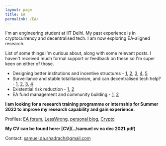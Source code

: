 ```yaml
---
layout: page
title: EA
permalink: /EA/
---
```


I'm an engineering student at IIT Delhi. My past experience is in cryptocurrency and decentralised tech. I am now exploring EA-aligned research.

List of some things I'm curious about, along with some relevant posts. I haven't received much formal support or feedback on these so I'm super keen on either of those.

 - Designing better institutions and incentive structures - [1](https://forum.effectivealtruism.org/posts/WKX8Jckar6QRgx6Pd/profit-maximisation-and-obligations-on-shareholders), [2](https://forum.effectivealtruism.org/posts/AiH7oJh9qMBNmfsGG/institution-design-for-exponential-technology), [3](https://kroma.substack.com/p/some-thoughts-on-institutional-value?r=dg164&utm_campaign=post&utm_medium=web), [4](https://kroma.substack.com/p/note/comments), [5](https://kroma.substack.com/p/maslows-hierarchy-motivation-and)
 - Surveillance and stable totalitarianism, and can decentralised tech help? - [1](https://kroma.substack.com/p/democratic-control-of-armed-forces), [2](https://forum.effectivealtruism.org/posts/nm2EczMBm99AZn5JK/the-case-for-studying-stylometric-deanonymisation-as), [3](https://forum.effectivealtruism.org/posts/Zxiugmj5EnS6SXYnS/scihub-backups-for-open-research), [4](https://forum.effectivealtruism.org/posts/tHrLA3sBcbkP2ckSx/mapping-out-cyberwarfare-landscape)
 - Existential risk reduction - [1](https://kroma.substack.com/p/proactive-mapping-of-global-supply), [2](https://forum.effectivealtruism.org/posts/3brWaMAqK25dffSYH/measuring-the-apocalyptic-residual)
 - EA fund management and community building - [1](https://forum.effectivealtruism.org/posts/oqXueeBESjjPb9wvZ/ea-orgs-should-integrate-with-the-giving-block-for), [2](https://forum.effectivealtruism.org/posts/oYvmPnc72npdtFuPg/effects-of-being-able-to-see-effects-of-donation-first-hand)


**I am looking for a research training programme or internship for Summer 2022 to improve my research capability and gain experience.**

Profiles: [EA forum](https://forum.effectivealtruism.org/users/samuel-shadrach-1), [LessWrong](https://www.lesswrong.com/users/samuel-shadrach), [personal blog](https://kroma.substack.com), [Crypto](https://samueldashadrach.github.io/Crypto/)

**My CV can be found here: [CV](../samuel cv ea dec 2021.pdf)**

Contact: samuel.da.shadrach@gmail.com
